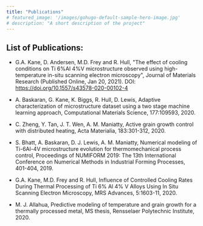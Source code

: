 ```yaml
---
title: "Publications"
# featured_image: '/images/gohugo-default-sample-hero-image.jpg'
# description: "A short description of the project"
---
```

## List of Publications:

- G.A. Kane, D. Andersen, M.D. Frey and R. Hull, "The effect of cooling conditions on Ti 6%Al 4%V microstructure observed using high-temperature in-situ scanning electron microscopy", Journal of Materials Research (Published Online, Jan 20, 2021). DOI: https://doi.org/10.1557/s43578-020-00102-4

- A. Baskaran, G. Kane, K. Biggs, R. Hull, D. Lewis, Adaptive characterization of microstructure dataset using a two stage machine learning approach, Computational Materials Science, 177:109593, 2020.

- C. Zheng, Y. Tan, J. T. Wen, A. M. Maniatty, Active grain growth control with distributed heating, Acta Materialia, 183:301-312, 2020.

- S. Bhatt, A. Baskaran, D. J. Lewis, A. M. Maniatty, Numerical modeling of Ti-6Al-4V microstructure evolution for thermomechanical process control, Proceedings of NUMIFORM 2019: The 13th International Conference on Numerical Methods in Industrial Forming Processes, 401-404, 2019.

- G.A. Kane, M.D. Frey and R. Hull, Influence of Controlled Cooling Rates During Thermal Processing of Ti 6% Al 4% V Alloys Using In Situ Scanning Electron Microscopy, MRS Advances, 5:1603-11, 2020.

- M. J. Allahua, Predictive modeling of temperature and grain growth for a thermally processed metal, MS thesis, Rensselaer Polytechnic Institute, 2020.
